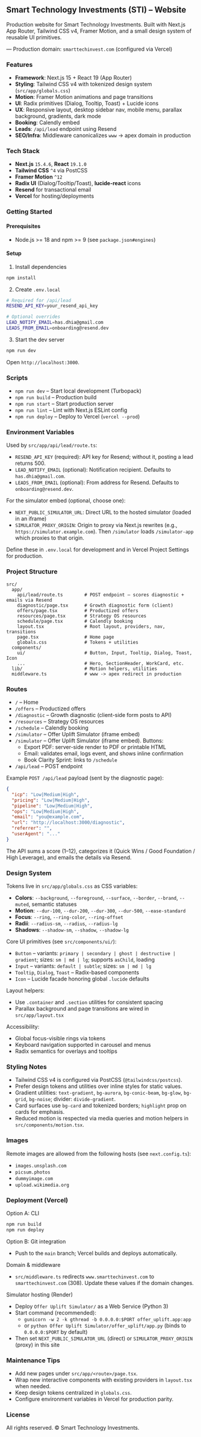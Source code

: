 ## Smart Technology Investments (STI) – Website

Production website for Smart Technology Investments. Built with Next.js App Router, Tailwind CSS v4, Framer Motion, and a small design system of reusable UI primitives.

— Production domain: `smarttechinvest.com` (configured via Vercel)


### Features

- **Framework**: Next.js 15 + React 19 (App Router)
- **Styling**: Tailwind CSS v4 with tokenized design system (`src/app/globals.css`)
- **Motion**: Framer Motion animations and page transitions
- **UI**: Radix primitives (Dialog, Tooltip, Toast) + Lucide icons
- **UX**: Responsive layout, desktop sidebar nav, mobile menu, parallax background, gradients, dark mode
- **Booking**: Calendly embed
- **Leads**: `/api/lead` endpoint using Resend
- **SEO/Infra**: Middleware canonicalizes `www` → apex domain in production


### Tech Stack

- **Next.js** `15.4.6`, **React** `19.1.0`
- **Tailwind CSS** `^4` via PostCSS
- **Framer Motion** `^12`
- **Radix UI** (Dialog/Tooltip/Toast), **lucide-react** icons
- **Resend** for transactional email
- **Vercel** for hosting/deployments


### Getting Started

#### Prerequisites

- Node.js >= 18 and npm >= 9 (see `package.json#engines`)

#### Setup

1) Install dependencies

```bash
npm install
```

2) Create `.env.local`

```bash
# Required for /api/lead
RESEND_API_KEY=your_resend_api_key

# Optional overrides
LEAD_NOTIFY_EMAIL=has.dhia@gmail.com
LEADS_FROM_EMAIL=onboarding@resend.dev
```

3) Start the dev server

```bash
npm run dev
```

Open `http://localhost:3000`.


### Scripts

- `npm run dev` – Start local development (Turbopack)
- `npm run build` – Production build
- `npm run start` – Start production server
- `npm run lint` – Lint with Next.js ESLint config
- `npm run deploy` – Deploy to Vercel (`vercel --prod`)


### Environment Variables

Used by `src/app/api/lead/route.ts`:

- `RESEND_API_KEY` (required): API key for Resend; without it, posting a lead returns 500.
- `LEAD_NOTIFY_EMAIL` (optional): Notification recipient. Defaults to `has.dhia@gmail.com`.
- `LEADS_FROM_EMAIL` (optional): From address for Resend. Defaults to `onboarding@resend.dev`.

For the simulator embed (optional, choose one):

- `NEXT_PUBLIC_SIMULATOR_URL`: Direct URL to the hosted simulator (loaded in an iframe)
- `SIMULATOR_PROXY_ORIGIN`: Origin to proxy via Next.js rewrites (e.g., `https://simulator.example.com`). Then `/simulator` loads `/simulator-app` which proxies to that origin.

Define these in `.env.local` for development and in Vercel Project Settings for production.


### Project Structure

```
src/
  app/
    api/lead/route.ts        # POST endpoint – scores diagnostic + emails via Resend
    diagnostic/page.tsx      # Growth diagnostic form (client)
    offers/page.tsx          # Productized offers
    resources/page.tsx       # Strategy OS resources
    schedule/page.tsx        # Calendly booking
    layout.tsx               # Root layout, providers, nav, transitions
    page.tsx                 # Home page
    globals.css              # Tokens + utilities
  components/
    ui/                      # Button, Input, Tooltip, Dialog, Toast, Icon
    ...                      # Hero, SectionHeader, WorkCard, etc.
  lib/                       # Motion helpers, utilities
  middleware.ts              # www -> apex redirect in production
```


### Routes

- `/` – Home
- `/offers` – Productized offers
- `/diagnostic` – Growth diagnostic (client-side form posts to API)
- `/resources` – Strategy OS resources
- `/schedule` – Calendly booking
- `/simulator` – Offer Uplift Simulator (iframe embed)
 - `/simulator` – Offer Uplift Simulator (iframe embed). Buttons:
   - Export PDF: server-side render to PDF or printable HTML
   - Email: validates email, logs event, and shows inline confirmation
   - Book Clarity Sprint: links to `/schedule`
- `/api/lead` – POST endpoint

Example `POST /api/lead` payload (sent by the diagnostic page):

```json
{
  "icp": "Low|Medium|High",
  "pricing": "Low|Medium|High",
  "pipeline": "Low|Medium|High",
  "ops": "Low|Medium|High",
  "email": "you@example.com",
  "url": "http://localhost:3000/diagnostic",
  "referrer": "",
  "userAgent": "..."
}
```

The API sums a score (1–12), categorizes it (Quick Wins / Good Foundation / High Leverage), and emails the details via Resend.


### Design System

Tokens live in `src/app/globals.css` as CSS variables:

- **Colors**: `--background`, `--foreground`, `--surface`, `--border`, `--brand`, `--muted`, semantic statuses
- **Motion**: `--dur-100`, `--dur-200`, `--dur-300`, `--dur-500`, `--ease-standard`
- **Focus**: `--ring`, `--ring-color`, `--ring-offset`
- **Radii**: `--radius-sm`, `--radius`, `--radius-lg`
- **Shadows**: `--shadow-sm`, `--shadow`, `--shadow-lg`

Core UI primitives (see `src/components/ui/`):

- `Button` – variants: `primary | secondary | ghost | destructive | gradient`; sizes: `sm | md | lg`; supports `asChild`, loading
- `Input` – variants: `default | subtle`; sizes: `sm | md | lg`
- `Tooltip`, `Dialog`, `Toast` – Radix-based components
- `Icon` – Lucide facade honoring global `.lucide` defaults

Layout helpers:

- Use `.container` and `.section` utilities for consistent spacing
- Parallax background and page transitions are wired in `src/app/layout.tsx`

Accessibility:

- Global focus-visible rings via tokens
- Keyboard navigation supported in carousel and menus
- Radix semantics for overlays and tooltips


### Styling Notes

- Tailwind CSS v4 is configured via PostCSS (`@tailwindcss/postcss`).
- Prefer design tokens and utilities over inline styles for static values.
- Gradient utilities: `text-gradient`, `bg-aurora`, `bg-conic-beam`, `bg-glow`, `bg-grid`, `bg-noise`; divider: `divide-gradient`.
- Card surfaces use `bg-card` and tokenized borders; `highlight` prop on cards for emphasis.
- Reduced motion is respected via media queries and motion helpers in `src/components/motion.tsx`.


### Images

Remote images are allowed from the following hosts (see `next.config.ts`):

- `images.unsplash.com`
- `picsum.photos`
- `dummyimage.com`
- `upload.wikimedia.org`


### Deployment (Vercel)

Option A: CLI

```bash
npm run build
npm run deploy
```

Option B: Git integration

- Push to the `main` branch; Vercel builds and deploys automatically.

Domain & middleware

- `src/middleware.ts` redirects `www.smarttechinvest.com` to `smarttechinvest.com` (308). Update these values if the domain changes.

Simulator hosting (Render)

- Deploy `Offer Uplift Simulator/` as a Web Service (Python 3)
- Start command (recommended):
  - `gunicorn -w 2 -k gthread -b 0.0.0.0:$PORT offer_uplift.app:app`
  - or `python Offer Uplift Simulator/offer_uplift/app.py` (binds to `0.0.0.0:$PORT` by default)
- Then set `NEXT_PUBLIC_SIMULATOR_URL` (direct) or `SIMULATOR_PROXY_ORIGIN` (proxy) in this site


### Maintenance Tips

- Add new pages under `src/app/<route>/page.tsx`.
- Wrap new interactive components with existing providers in `layout.tsx` when needed.
- Keep design tokens centralized in `globals.css`.
- Configure environment variables in Vercel for production parity.


### License

All rights reserved. © Smart Technology Investments.
